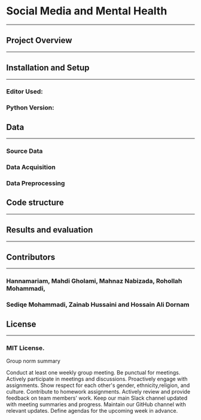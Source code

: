 
# Social Media and Mental Health 

_____________________________________________________________________ 

## Project Overview 

______________________________________________________________________________ 

    

 

## Installation and Setup 

_____________________________________________________________________________________ 

### Editor Used:  

### Python Version: 

## Data 

____________________________________________________________________________________ 

### Source Data 

 

### Data Acquisition 

 

### Data Preprocessing 

 

## Code structure 

______________________________________________________________________________ 

## Results and evaluation 

_____________________________________________________________________________________ 

  

 

## Contributors 

_______________________________________________________________________________________________________________ 

### Hannamariam, Mahdi Gholami, Mahnaz Nabizada, Rohollah Mohammadi,  

### Sediqe Mohammadi, Zainab Hussaini and Hossain Ali Dornam

 

## License 

______________________________________________________________________________________________________ 

 ### MIT License. 






Group norm summary

Conduct at least one weekly group meeting.
Be punctual for meetings.
Actively participate in meetings and discussions.
Proactively engage with assignments.
Show respect for each other's gender, ethnicity,religion, and culture.
Contribute to homework assignments.
Actively review and provide feedback on team members' work.
Keep our main Slack channel updated with meeting summaries and progress.
Maintain our GitHub channel with relevant updates.
Define agendas for the upcoming week in advance.
